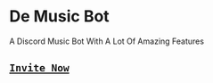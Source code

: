 # De Music Bot
A Discord Music Bot With A Lot Of Amazing Features

## [`Invite Now`](https://discord.com/api/oauth2/authorize?client_id=1137802970042482750&permissions=8&scope=bot)
